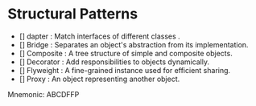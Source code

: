 # Structural Patterns

- [] dapter : Match interfaces of different classes .
- [] Bridge : Separates an object's abstraction from its implementation.
- [] Composite : A tree structure of simple and composite objects.
- [] Decorator : Add responsibilities to objects dynamically.
- [] Flyweight : A fine-grained instance used for efficient sharing.
- [] Proxy : An object representing another object.

Mnemonic: ABCDFFP